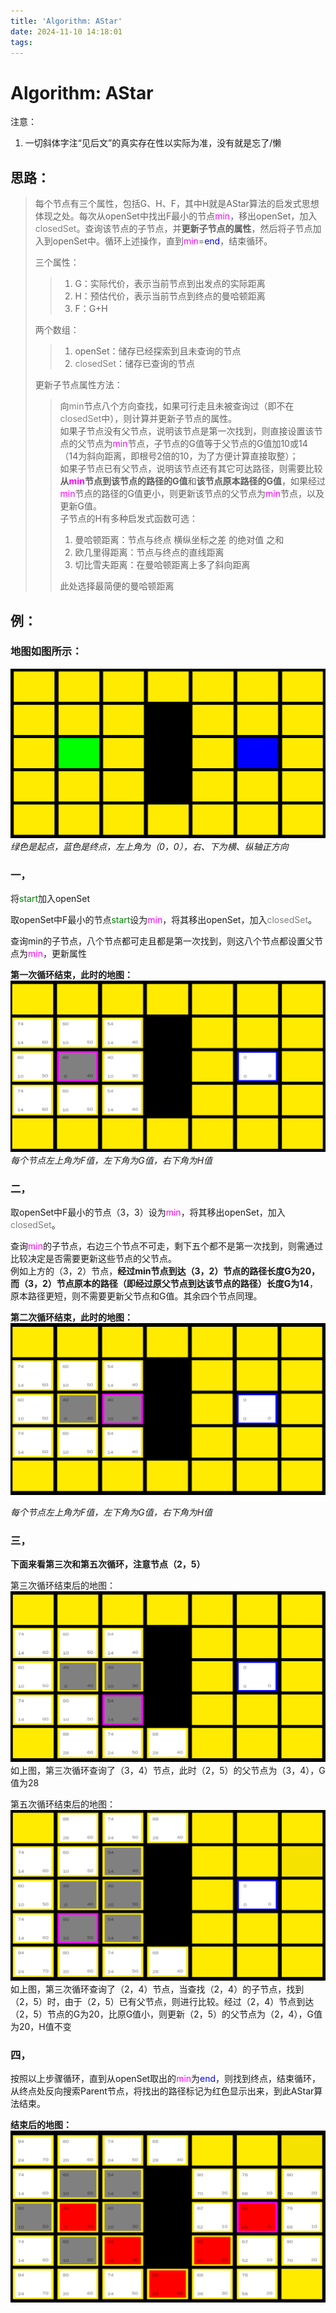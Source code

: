 ```yaml
---
title: 'Algorithm: AStar'
date: 2024-11-10 14:18:01
tags:
---
```

# **Algorithm: AStar**  

注意：
1. 一切斜体字注“见后文”的真实存在性以实际为准，没有就是忘了/懒

## 思路：
> 每个节点有三个属性，包括G、H、F，其中H就是AStar算法的启发式思想体现之处。每次从openSet中找出F最小的节点<font color="magenta">min</font>，移出openSet，加入<font color="gray">closedSet</font>。查询该节点的子节点，并**更新子节点的属性**，然后将子节点加入到openSet中。循环上述操作，直到<font color="magenta">min</font>=<font color="blue">end</font>，结束循环。
> 
> 三个属性：
>> 1. G：实际代价，表示当前节点到出发点的实际距离
>> 2. H：预估代价，表示当前节点到终点的曼哈顿距离
>> 3. F：G+H
> 
> 两个数组：
>
>> 1. openSet：储存已经探索到且未查询的节点
>> 2. <font color="gray">closedSet</font>：储存已查询的节点  
>
> 更新子节点属性方法：
>
>> 向<font color="gray">min</font>节点八个方向查找，如果可行走且未被查询过（即不在<font color="gray">closedSet</font>中），则计算并更新子节点的属性。  
如果子节点没有父节点，说明该节点是第一次找到，则直接设置该节点的父节点为<font color="magenta">min</font>节点，子节点的G值等于父节点的G值加10或14（14为斜向距离，即根号2倍的10，为了方便计算直接取整）；  
如果子节点已有父节点，说明该节点还有其它可达路径，则需要比较**从<font color="magenta">min</font>节点到该节点的路径的G值**和**该节点原本路径的G值**，如果经过<font color="magenta">min</font>节点的路径的G值更小，则更新该节点的父节点为<font color="magenta">min</font>节点，以及更新G值。  
子节点的H有多种启发式函数可选：
>>   1. 曼哈顿距离：节点与终点 横纵坐标之差 的绝对值 之和
>>   2. 欧几里得距离：节点与终点的直线距离
>>   3. 切比雪夫距离：在曼哈顿距离上多了斜向距离  
>>
>> 此处选择最简便的曼哈顿距离

## 例：

### 地图如图所示：
![alt text](image-3.png)
*绿色是起点，蓝色是终点，左上角为（0，0），右、下为横、纵轴正方向*

### 一，

将<font color="green">start</font>加入openSet  

取openSet中F最小的节点<font color="green">start</font>设为<font color="magenta">min</font>，将其移出openSet，加入<font color="gray">closedSet</font>。  

查询min的子节点，八个节点都可走且都是第一次找到，则这八个节点都设置父节点为<font color="magenta">min</font>，更新属性  

**第一次循环结束，此时的地图：**
![alt text](image-5.png)
*每个节点左上角为F值，左下角为G值，右下角为H值*

### 二，

取openSet中F最小的节点（3，3）设为<font color="magenta">min</font>，将其移出openSet，加入<font color="gray">closedSet</font>。  

查询<font color="magenta">min</font>的子节点，右边三个节点不可走，剩下五个都不是第一次找到，则需通过比较决定是否需要更新这些节点的父节点。  
例如上方的（3，2）节点，**经过min节点到达（3，2）节点的路径长度G为20，而（3，2）节点原本的路径（即经过原父节点到达该节点的路径）长度G为14**，原本路径更短，则不需要更新父节点和G值。其余四个节点同理。  

**第二次循环结束，此时的地图：**
![alt text](image-6.png)

*每个节点左上角为F值，左下角为G值，右下角为H值*

### 三，

**下面来看第三次和第五次循环，注意节点（2，5）**  

第三次循环结束后的地图：
![alt text](image-7.png)
如上图，第三次循环查询了（3，4）节点，此时（2，5）的父节点为（3，4），G值为28  

第五次循环结束后的地图：
![alt text](image-8.png)
如上图，第三次循环查询了（2，4）节点，当查找（2，4）的子节点，找到（2，5）时，由于（2，5）已有父节点，则进行比较。经过（2，4）节点到达（2，5）节点的G为20，比原G值小，则更新（2，5）的父节点为（2，4），G值为20，H值不变

### 四，

按照以上步骤循环，直到从openSet取出的<font color="magenta">min</font>为<font color="blue">end</font>，则找到终点，结束循环，从终点处反向搜索Parent节点，将找出的路径标记为红色显示出来，到此AStar算法结束。

**结束后的地图：**
![alt text](image-9.png)